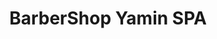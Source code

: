 ---
title: "BarberShop Yamin SPA"
url: /municipio-el-alto/barbershop-yamin-spa/
shop: peluquería
---